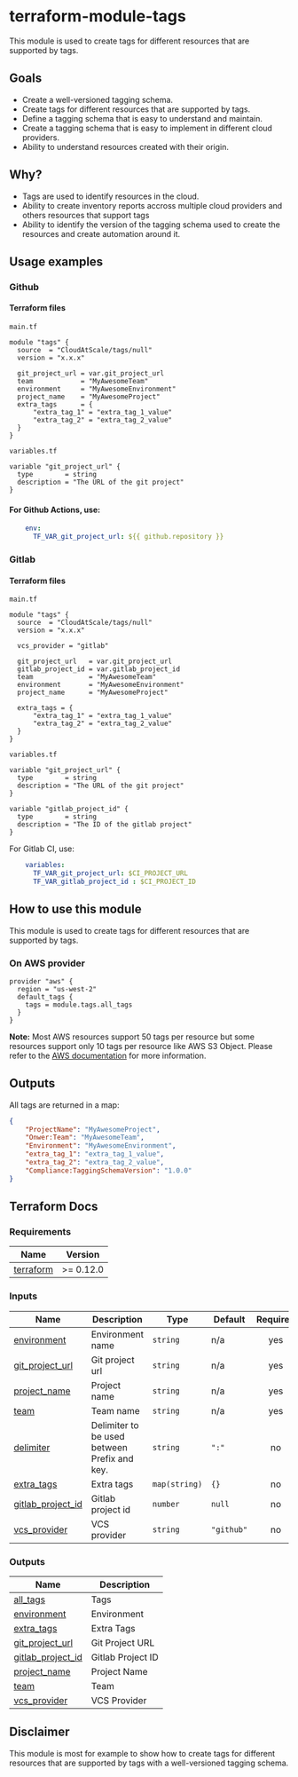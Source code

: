 # terraform-module-tags

This module is used to create tags for different resources that are supported by tags.

## Goals

- Create a well-versioned tagging schema.
- Create tags for different resources that are supported by tags.
- Define a tagging schema that is easy to understand and maintain.
- Create a tagging schema that is easy to implement in different cloud providers.
- Ability to understand resources created with their origin.

## Why?

- Tags are used to identify resources in the cloud.
- Ability to create inventory reports accross multiple cloud providers and others resources that support tags
- Ability to identify the version of the tagging schema used to create the resources and create automation around it.

## Usage examples

### Github

#### Terraform files

`main.tf`

```hcl
module "tags" {
  source  = "CloudAtScale/tags/null"
  version = "x.x.x"

  git_project_url = var.git_project_url
  team            = "MyAwesomeTeam"
  environment     = "MyAwesomeEnvironment"
  project_name    = "MyAwesomeProject"
  extra_tags      = {
      "extra_tag_1" = "extra_tag_1_value"
      "extra_tag_2" = "extra_tag_2_value"
  }
}
```

`variables.tf`

```hcl
variable "git_project_url" {
  type        = string
  description = "The URL of the git project"
}
```

#### For Github Actions, use:

```yaml
    env:
      TF_VAR_git_project_url: ${{ github.repository }}
```

### Gitlab

#### Terraform files

`main.tf`

```hcl
module "tags" {
  source  = "CloudAtScale/tags/null"
  version = "x.x.x"

  vcs_provider = "gitlab"

  git_project_url   = var.git_project_url
  gitlab_project_id = var.gitlab_project_id
  team              = "MyAwesomeTeam"
  environment       = "MyAwesomeEnvironment"
  project_name      = "MyAwesomeProject"

  extra_tags = {
      "extra_tag_1" = "extra_tag_1_value"
      "extra_tag_2" = "extra_tag_2_value"
  }
}
```

`variables.tf`

```hcl
variable "git_project_url" {
  type        = string
  description = "The URL of the git project"
}

variable "gitlab_project_id" {
  type        = string
  description = "The ID of the gitlab project"
}
```

For Gitlab CI, use:

```yaml
    variables:
      TF_VAR_git_project_url: $CI_PROJECT_URL
      TF_VAR_gitlab_project_id : $CI_PROJECT_ID
```

## How to use this module

This module is used to create tags for different resources that are supported by tags.

### On AWS provider

```hcl
provider "aws" {
  region = "us-west-2"
  default_tags {
    tags = module.tags.all_tags
  }
}
```

**Note:** Most AWS resources support 50 tags per resource but some resources support only 10 tags per resource like AWS S3 Object. Please refer to the [AWS documentation](https://docs.aws.amazon.com/AWSEC2/latest/UserGuide/Using_Tags.html) for more information.

## Outputs

All tags are returned in a map:

```json
{
    "ProjectName": "MyAwesomeProject",
    "Onwer:Team": "MyAwesomeTeam",
    "Environment": "MyAwesomeEnvironment",
    "extra_tag_1": "extra_tag_1_value",
    "extra_tag_2": "extra_tag_2_value",
    "Compliance:TaggingSchemaVersion": "1.0.0"
}
```

## Terraform Docs

### Requirements

| Name | Version |
|------|---------|
| <a name="requirement_terraform"></a> [terraform](#requirement\_terraform) | >= 0.12.0 |

### Inputs

| Name | Description | Type | Default | Required |
|------|-------------|------|---------|:--------:|
| <a name="input_environment"></a> [environment](#input\_environment) | Environment name | `string` | n/a | yes |
| <a name="input_git_project_url"></a> [git\_project\_url](#input\_git\_project\_url) | Git project url | `string` | n/a | yes |
| <a name="input_project_name"></a> [project\_name](#input\_project\_name) | Project name | `string` | n/a | yes |
| <a name="input_team"></a> [team](#input\_team) | Team name | `string` | n/a | yes |
| <a name="input_delimiter"></a> [delimiter](#input\_delimiter) | Delimiter to be used between Prefix and key. | `string` | `":"` | no |
| <a name="input_extra_tags"></a> [extra\_tags](#input\_extra\_tags) | Extra tags | `map(string)` | `{}` | no |
| <a name="input_gitlab_project_id"></a> [gitlab\_project\_id](#input\_gitlab\_project\_id) | Gitlab project id | `number` | `null` | no |
| <a name="input_vcs_provider"></a> [vcs\_provider](#input\_vcs\_provider) | VCS provider | `string` | `"github"` | no |

### Outputs

| Name | Description |
|------|-------------|
| <a name="output_all_tags"></a> [all\_tags](#output\_all\_tags) | Tags |
| <a name="output_environment"></a> [environment](#output\_environment) | Environment |
| <a name="output_extra_tags"></a> [extra\_tags](#output\_extra\_tags) | Extra Tags |
| <a name="output_git_project_url"></a> [git\_project\_url](#output\_git\_project\_url) | Git Project URL |
| <a name="output_gitlab_project_id"></a> [gitlab\_project\_id](#output\_gitlab\_project\_id) | Gitlab Project ID |
| <a name="output_project_name"></a> [project\_name](#output\_project\_name) | Project Name |
| <a name="output_team"></a> [team](#output\_team) | Team |
| <a name="output_vcs_provider"></a> [vcs\_provider](#output\_vcs\_provider) | VCS Provider |

## Disclaimer

This module is most for example to show how to create tags for different resources that are supported by tags with a well-versioned tagging schema.
